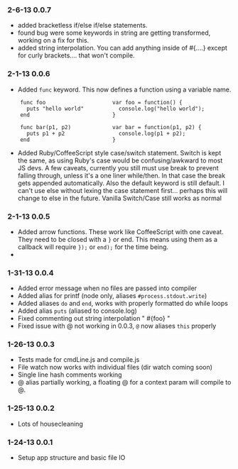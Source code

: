 ### 2-6-13 0.0.7

* added bracketless if/else if/else statements.
* found bug were some keywords in string are getting transformed, working on a fix for this.
* added string interpolation. You can add anything inside of #{....} except for curly brackets.... that won't compile.

### 2-1-13 0.0.6

* Added `func` keyword. This now defines a function using a variable name.

```
    func foo                     var foo = function() {
      puts "hello world"           console.log("hello world");
    end                          }

    func bar(p1, p2)             var bar = function(p1, p2) {
      puts p1 + p2                 console.log(p1 + p2);
    end                          }
```
* Added Ruby/CoffeeScript style case/switch statement. Switch is kept the same, as using Ruby's case would be confusing/awkward to most JS devs. A few caveats, currently you still must use break to prevent falling through, unless it's a one liner while/then. In that case the break gets appended automatically. Also the default keyword is still default. I can't use else without lexing the case statement first... perhaps this will change to else in the future. Vanilla Switch/Case still works as normal

### 2-1-13 0.0.5

* Added arrow functions. These work like CoffeeScript with one caveat. They need to be closed with a `}` or end. This means using them as a callback will require `});` or `end);` for the time being.
* 

### 1-31-13 0.0.4

* Added error message when no files are passed into compiler
* Added alias for printf (node only, aliases `#process.stdout.write`)
* Added aliases `do` and `end`, works with properly formatted do while loops
* Added alias `puts` (aliased to console.log)
* Fixed commenting out string interpolation " #{foo} "
* Fixed issue with @ not working in 0.0.3, `@` now aliases `this` properly

### 1-26-13 0.0.3

* Tests made for cmdLine.js and compile.js
* File watch now works with individual files (dir watch coming soon)
* Single line hash comments working
* @ alias partially working, a floating @ for a context param will compile to @.

### 1-25-13 0.0.2
* Lots of housecleaning

### 1-24-13 0.0.1

* Setup app structure and basic file IO